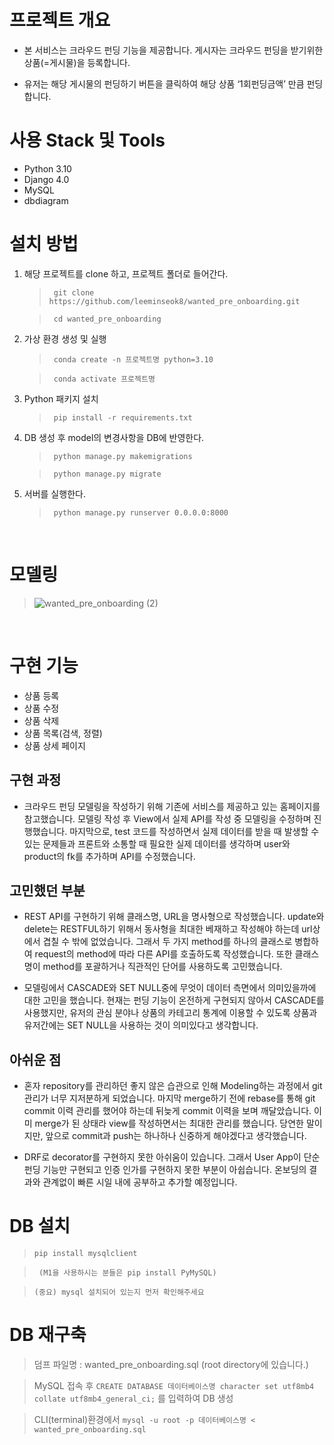 # 프로젝트 개요

- 본 서비스는 크라우드 펀딩 기능을 제공합니다. 게시자는 크라우드 펀딩을 받기위한 상품(=게시물)을 등록합니다.

- 유저는 해당 게시물의 펀딩하기 버튼을 클릭하여 해당 상품 ‘1회펀딩금액’ 만큼 펀딩합니다.

# 사용 Stack 및 Tools

- Python 3.10
- Django 4.0
- MySQL
- dbdiagram

# 설치 방법

1. 해당 프로젝트를 clone 하고, 프로젝트 폴더로 들어간다.<br>

	>``` git clone https://github.com/leeminseok8/wanted_pre_onboarding.git```<br>

    >``` cd wanted_pre_onboarding```<br>

2. 가상 환경 생성 및 실행
	>``` conda create -n 프로젝트명 python=3.10```<br>

	>``` conda activate 프로젝트명```

3. Python 패키지 설치
	>``` pip install -r requirements.txt```

4. DB 생성 후 model의 변경사항을 DB에 반영한다.
	>``` python manage.py makemigrations```<br>

	>``` python manage.py migrate```<br>

5. 서버를 실행한다.
	>``` python manage.py runserver 0.0.0.0:8000```

<br>

# 모델링

> ![wanted_pre_onboarding (2)](https://user-images.githubusercontent.com/93478318/163719742-c3be3e7b-08dd-437c-ae7f-3271bef23d8a.png)

<br>

# 구현 기능
- 상품 등록
- 상품 수정
- 상품 삭제
- 상품 목록(검색, 정렬)
- 상품 상세 페이지

## 구현 과정
- 크라우드 펀딩 모델링을 작성하기 위해 기존에 서비스를 제공하고 있는 홈페이지를 참고했습니다. 모델링 작성 후 View에서 실제 API를 작성 중 모델링을 수정하며 진행했습니다. 마지막으로, test 코드를 작성하면서 실제 데이터를 받을 때 발생할 수 있는 문제들과 프론트와 소통할 때 필요한 실제 데이터를 생각하며 user와 product의 fk를 추가하며 API를 수정했습니다.

## 고민했던 부분
- REST API를 구현하기 위해 클래스명, URL을 명사형으로 작성했습니다. update와 delete는 RESTFUL하기 위해서 동사형을 최대한 베재하고 작성해야 하는데 url상에서 겹칠 수 밖에 없었습니다. 그래서 두 가지 method를 하나의 클래스로 병합하여 request의 method에 따라 다른 API를 호출하도록 작성했습니다. 또한 클래스명이 method를 포괄하거나 직관적인 단어를 사용하도록 고민했습니다.

- 모델링에서 CASCADE와 SET NULL중에 무엇이 데이터 측면에서 의미있을까에 대한 고민을 했습니다. 현재는 펀딩 기능이 온전하게 구현되지 않아서 CASCADE를 사용했지만, 유저의 관심 분야나 상품의 카테고리 통계에 이용할 수 있도록 상품과 유저간에는 SET NULL을 사용하는 것이 의미있다고 생각합니다. 

## 아쉬운 점
- 혼자 repository를 관리하던 좋지 않은 습관으로 인해 Modeling하는 과정에서 git관리가 너무 지저분하게 되었습니다. 마지막 merge하기 전에 rebase를 통해 git commit 이력 관리를 했어야 하는데 뒤늦게 commit 이력을 보며 깨달았습니다. 이미 merge가 된 상태라 view를 작성하면서는 최대한 관리를 했습니다. 당연한 말이지만, 앞으로 commit과 push는 하나하나 신중하게 해야겠다고 생각했습니다.

- DRF로 decorator를 구현하지 못한 아쉬움이 있습니다. 그래서 User App이 단순 펀딩 기능만 구현되고 인증 인가를 구현하지 못한 부분이 아쉽습니다. 온보딩의 결과와 관계없이 빠른 시일 내에 공부하고 추가할 예정입니다.

# DB 설치
>``` pip install mysqlclient ```<br>

> ``` (M1을 사용하시는 분들은 pip install PyMySQL)```<br>

> ``` (중요) mysql 설치되어 있는지 먼저 확인해주세요 ```<br>


# DB 재구축
> 덤프 파일명 : wanted_pre_onboarding.sql (root directory에 있습니다.)<br>

> MySQL 접속 후 ``` CREATE DATABASE 데이터베이스명 character set utf8mb4 collate utf8mb4_general_ci; ``` 를 입력하여 DB 생성<br>

> CLI(terminal)환경에서 ``` mysql -u root -p 데이터베이스명 < wanted_pre_onboarding.sql ```
